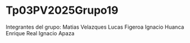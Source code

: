 # Tp03PV2025Grupo19
Integrantes del grupo:
Matias Velazques
Lucas Figeroa
Ignacio Huanca
Enrique Real
Ignacio Apaza
